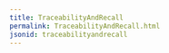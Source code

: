 ```yaml
---
title: TraceabilityAndRecall
permalink: TraceabilityAndRecall.html
jsonid: traceabilityandrecall
---
```

